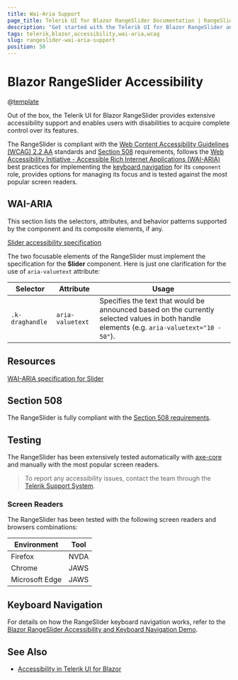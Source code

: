 ```yaml
---
title: Wai-Aria Support
page_title: Telerik UI for Blazor RangeSlider Documentation | RangeSlider Accessibility
description: "Get started with the Telerik UI for Blazor RangeSlider and learn about its accessibility support for WAI-ARIA, Section 508, and WCAG 2.2."
tags: telerik,blazor,accessibility,wai-aria,wcag
slug: rangeslider-wai-aria-support 
position: 50 
---
```


# Blazor RangeSlider Accessibility

@[template](/_contentTemplates/common/parameters-table-styles.md#table-layout)



Out of the box, the Telerik UI for Blazor RangeSlider provides extensive accessibility support and enables users with disabilities to acquire complete control over its features.


The RangeSlider is compliant with the [Web Content Accessibility Guidelines (WCAG) 2.2 AA](https://www.w3.org/TR/WCAG22/) standards and [Section 508](https://www.section508.gov/) requirements, follows the [Web Accessibility Initiative - Accessible Rich Internet Applications (WAI-ARIA)](https://www.w3.org/WAI/ARIA/apg/) best practices for implementing the [keyboard navigation](#keyboard-navigation) for its `component` role, provides options for managing its focus and is tested against the most popular screen readers.

## WAI-ARIA


This section lists the selectors, attributes, and behavior patterns supported by the component and its composite elements, if any.

[Slider accessibility specification]({{slider_a11y_link}})


The two focusable elements of the RangeSlider must implement the specification for the **Slider** component. Here is just one clarification for the use of `aria-valuetext` attribute:

| Selector | Attribute | Usage |
| -------- | --------- | ----- |
| `.k-draghandle` | `aria-valuetext` | Specifies the text that would be announced based on the currently selected values in both handle elements (e.g. `aria-valuetext="10 - 50"`). |

## Resources

[WAI-ARIA specification for Slider](https://www.w3.org/TR/wai-aria-1.2/#slider)

## Section 508


The RangeSlider is fully compliant with the [Section 508 requirements](http://www.section508.gov/).

## Testing


The RangeSlider has been extensively tested automatically with [axe-core](https://github.com/dequelabs/axe-core) and manually with the most popular screen readers.

> To report any accessibility issues, contact the team through the [Telerik Support System](https://www.telerik.com/account/support-center).

### Screen Readers


The RangeSlider has been tested with the following screen readers and browsers combinations:

| Environment | Tool |
| ----------- | ---- |
| Firefox | NVDA |
| Chrome | JAWS |
| Microsoft Edge | JAWS |



## Keyboard Navigation

For details on how the RangeSlider keyboard navigation works, refer to the [Blazor RangeSlider Accessibility and Keyboard Navigation Demo](https://demos.telerik.com/blazor-ui/rangeslider/keyboard-navigation).

## See Also

* [Accessibility in Telerik UI for Blazor](slug://accessibility-overview)